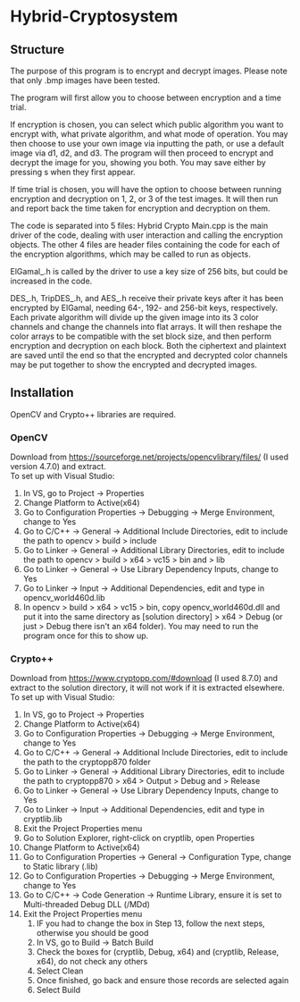 
# Hybrid-Cryptosystem

## Structure

The purpose of this program is to encrypt and decrypt images. Please note that only .bmp images have been tested.

The program will first allow you to choose between encryption and a time trial.

If encryption is chosen, you can select which public algorithm you want to encrypt with, what private algorithm, and what mode of operation.
You may then choose to use your own image via inputting the path, or use a default image via d1, d2, and d3.
The program will then proceed to encrypt and decrypt the image for you, showing you both. You may save either by pressing s when they first appear.

If time trial is chosen, you will have the option to choose between running encryption and decryption on 1, 2, or 3 of the test images.
It will then run and report back the time taken for encryption and decryption on them.

The code is separated into 5 files: Hybrid Crypto Main.cpp is the main driver of the code, dealing with user interaction and calling the encryption objects.
The other 4 files are header files containing the code for each of the encryption algorithms, which may be called to run as objects.

ElGamal_.h is called by the driver to use a key size of 256 bits, but could be increased in the code.

DES_.h, TripDES_.h, and AES_.h receive their private keys after it has been encrypted by ElGamal, needing 64-, 192- and 256-bit keys, respectively.
Each private algorithm will divide up the given image into its 3 color channels and change the channels into flat arrays.
It will then reshape the color arrays to be compatible with the set block size, and then perform encryption and decryption on each block.
Both the ciphertext and plaintext are saved until the end so that the encrypted and decrypted color channels may be put together to show the encrypted and decrypted images.


## Installation

OpenCV and Crypto++ libraries are required.

### OpenCV

Download from https://sourceforge.net/projects/opencvlibrary/files/ (I used version 4.7.0) and extract.<br>
To set up with Visual Studio:<br>
1. In VS, go to Project -> Properties
2. Change Platform to Active(x64)
3. Go to Configuration Properties -> Debugging -> Merge Environment, change to Yes
4. Go to C/C++ -> General -> Additional Include Directories, edit to include the path to opencv > build > include
5. Go to Linker -> General -> Additional Library Directories, edit to include the path to opencv > build > x64 > vc15 > bin and > lib
6. Go to Linker -> General -> Use Library Dependency Inputs, change to Yes
7. Go to Linker -> Input -> Additional Dependencies, edit and type in opencv_world460d.lib
8. In opencv > build > x64 > vc15 > bin, copy opencv_world460d.dll and put it into the same directory as [solution directory] > x64 > Debug (or just > Debug there isn't an x64 folder). You may need to run the program once for this to show up.

### Crypto++

Download from https://www.cryptopp.com/#download (I used 8.7.0) and extract to the solution directory, it will not work if it is extracted elsewhere.<br>
To set up with Visual Studio:<br>
1. In VS, go to Project -> Properties
2. Change Platform to Active(x64)
3. Go to Configuration Properties -> Debugging -> Merge Environment, change to Yes
4. Go to C/C++ -> General -> Additional Include Directories, edit to include the path to the cryptopp870 folder
5. Go to Linker -> General -> Additional Library Directories, edit to include the path to cryptopp870 > x64 > Output > Debug and > Release
6. Go to Linker -> General -> Use Library Dependency Inputs, change to Yes
7. Go to Linker -> Input -> Additional Dependencies, edit and type in cryptlib.lib
8. Exit the Project Properties menu
9. Go to Solution Explorer, right-click on cryptlib, open Properties
10. Change Platform to Active(x64)
11. Go to Configuration Properties -> General -> Configuration Type, change to Static library (.lib)
12. Go to Configuration Properties -> Debugging -> Merge Environment, change to Yes
13. Go to C/C++ -> Code Generation -> Runtime Library, ensure it is set to Multi-threaded Debug DLL (/MDd)
14. Exit the Project Properties menu
    1. IF you had to change the box in Step 13, follow the next steps, otherwise you should be good
    2. In VS, go to Build -> Batch Build
    3. Check the boxes for (cryptlib, Debug, x64) and (cryptlib, Release, x64), do not check any others
    4. Select Clean
    5. Once finished, go back and ensure those records are selected again
    6. Select Build



